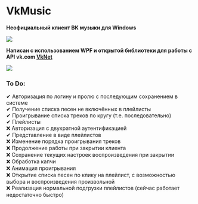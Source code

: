 # VkMusic
<b>Неофициальный клиент ВК музыки для Windows</b>

![](https://i.ibb.co/mbfszLf/brand2.png)

<b>Написан с использованием WPF и открытой библиотеки для работы с API vk.com [VkNet](https://github.com/vknet/vk)</b>

<img src="https://i.ibb.co/5MtTLYH/2021-03-01-14-56-02.png" border="0">

### To Do:
✔ Авторизация по логину и пролю с последующим сохранением в системе  
✔ Получение списка песен не включённых в плейлисты  
✔ Проигрывание списка треков по кругу (т.е. поcледовательно)  
✔ Плейлисты  
:x: Авторизация с двукратной аутентификацией  
✔ Представление в виде плейлистов  
:x: Изменение порядка проигрывания треков  
:x: Продолжение работы при закрытии клиента  
:x: Сохранение текущих настроек воспроизведения при закрытии  
:x: Обработка капчи  
:x: Анимация проигрывания  
:x: Открытие списка песен по клику на плейлист, с возможностью выбора и воспроизведения произвольной  
:x: Реализация нормальной подгрузки плейлистов (сейчас работает недостаточно быстро)
